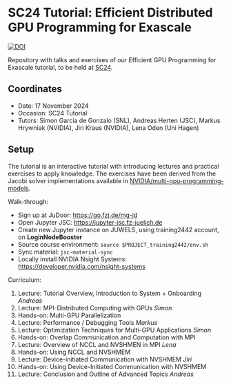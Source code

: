 # SC24 Tutorial: Efficient Distributed GPU Programming for Exascale

[![DOI](https://zenodo.org/badge/409504932.svg)](https://zenodo.org/badge/latestdoi/409504932)


Repository with talks and exercises of our Efficient GPU Programming for Exascale tutorial, to be held at [SC24](https://sc24.conference-program.com/presentation/?id=tut123&sess=sess412).

## Coordinates

* Date: 17 November 2024
* Occasion: SC24 Tutorial
* Tutors: Simon Garcia de Gonzalo (SNL), Andreas Herten (JSC), Markus Hrywniak (NVIDIA), Jiri Kraus (NVIDIA), Lena Oden (Uni Hagen)


## Setup

The tutorial is an interactive tutorial with introducing lectures and practical exercises to apply knowledge. The exercises have been derived from the Jacobi solver implementations available in [NVIDIA/multi-gpu-programming-models](https://github.com/NVIDIA/multi-gpu-programming-models).

Walk-through:

* Sign up at JuDoor: https://go.fzj.de/mg-jd
* Open Jupyter JSC: https://jupyter-jsc.fz-juelich.de
* Create new Jupyter instance on JUWELS, using training2442 account, on **LoginNodeBooster**
* Source course environment: `source $PROJECT_training2442/env.sh`
* Sync material: `jsc-material-sync`
* Locally install NVIDIA Nsight Systems: https://developer.nvidia.com/nsight-systems

Curriculum:

1. Lecture: Tutorial Overview, Introduction to System + Onboarding *Andreas*
2. Lecture: MPI-Distributed Computing with GPUs *Simon*
3. Hands-on: Multi-GPU Parallelization
4. Lecture: Performance / Debugging Tools *Markus*
5. Lecture: Optimization Techniques for Multi-GPU Applications *Simon*
6. Hands-on: Overlap Communication and Computation with MPI
7. Lecture: Overview of NCCL and NVSHMEN in MPI *Lena*
8. Hands-on: Using NCCL and NVSHMEM
9. Lecture: Device-initiated Communication with NVSHMEM *Jiri*
10. Hands-on: Using Device-Initiated Communication with NVSHMEM
11. Lecture: Conclusion and Outline of Advanced Topics *Andreas*
